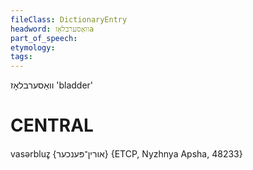 ```yaml
---
fileClass: DictionaryEntry
headword: וואַסערבלאָזa
part_of_speech: 
etymology: 
tags: 
---
```

וואַסערבלאָז
'bladder'

CENTRAL
========

vasərbluz̥ {אורין־פּענכער} {ETCP, Nyzhnya Apsha, 48233}